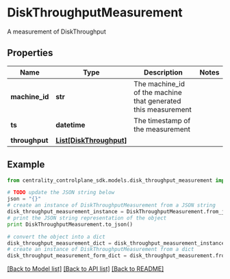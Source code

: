 # DiskThroughputMeasurement

A measurement of DiskThroughput

## Properties
Name | Type | Description | Notes
------------ | ------------- | ------------- | -------------
**machine_id** | **str** | The machine_id of the machine that generated this measurement | 
**ts** | **datetime** | The timestamp of the measurement | 
**throughput** | [**List[DiskThroughput]**](DiskThroughput.md) |  | 

## Example

```python
from centrality_controlplane_sdk.models.disk_throughput_measurement import DiskThroughputMeasurement

# TODO update the JSON string below
json = "{}"
# create an instance of DiskThroughputMeasurement from a JSON string
disk_throughput_measurement_instance = DiskThroughputMeasurement.from_json(json)
# print the JSON string representation of the object
print DiskThroughputMeasurement.to_json()

# convert the object into a dict
disk_throughput_measurement_dict = disk_throughput_measurement_instance.to_dict()
# create an instance of DiskThroughputMeasurement from a dict
disk_throughput_measurement_form_dict = disk_throughput_measurement.from_dict(disk_throughput_measurement_dict)
```
[[Back to Model list]](../README.md#documentation-for-models) [[Back to API list]](../README.md#documentation-for-api-endpoints) [[Back to README]](../README.md)


